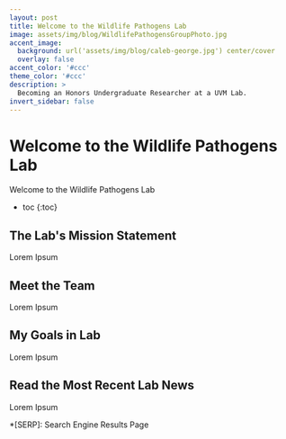 ```yaml
---
layout: post
title: Welcome to the Wildlife Pathogens Lab
image: assets/img/blog/WildlifePathogensGroupPhoto.jpg
accent_image: 
  background: url('assets/img/blog/caleb-george.jpg') center/cover
  overlay: false
accent_color: '#ccc'
theme_color: '#ccc'
description: >
  Becoming an Honors Undergraduate Researcher at a UVM Lab.
invert_sidebar: false
---
```


# Welcome to the Wildlife Pathogens Lab

Welcome to the Wildlife Pathogens Lab

* toc
{:toc}


## The Lab's Mission Statement
Lorem Ipsum

## Meet the Team
Lorem Ipsum

## My Goals in Lab
Lorem Ipsum

## Read the Most Recent Lab News
Lorem Ipsum

*[SERP]: Search Engine Results Page
